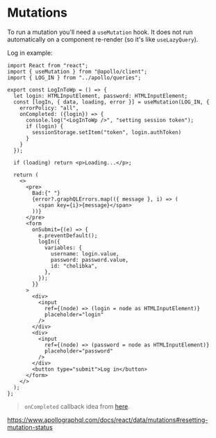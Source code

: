 # Mutations

To run a mutation you'll need a `useMutation` hook. It does not run automatically on a component re-render (so it's like `useLazyQuery`).


Log in example:

```tsx
import React from "react";
import { useMutation } from "@apollo/client";
import { LOG_IN } from "../apollo/queries";

export const LogInToWp = () => {
  let login: HTMLInputElement, password: HTMLInputElement;
  const [logIn, { data, loading, error }] = useMutation(LOG_IN, {
    errorPolicy: "all",
    onCompleted: ({login}) => {
      console.log("<LogInToWp />", "setting session token");
      if (login) {
        sessionStorage.setItem("token", login.authToken)
      }
    }
  });

  if (loading) return <p>Loading...</p>;

  return (
    <>
      <pre>
        Bad:{" "}
        {error?.graphQLErrors.map(({ message }, i) => (
          <span key={i}>{message}</span>
        ))}
      </pre>
      <form
        onSubmit={(e) => {
          e.preventDefault();
          logIn({
            variables: {
              username: login.value,
              password: password.value,
              id: "cholibka",
            },
          });
        }}
      >
        <div>
          <input
            ref={(node) => (login = node as HTMLInputElement)}
            placeholder="login"
          />
        </div>
        <div>
          <input
            ref={(node) => (password = node as HTMLInputElement)}
            placeholder="password"
          />
        </div>
        <button type="submit">Log in</button>
      </form>
    </>
  );
};
```

> `onCompleted` callback idea from [here](https://www.howtographql.com/react-apollo/5-authentication/).

https://www.apollographql.com/docs/react/data/mutations#resetting-mutation-status